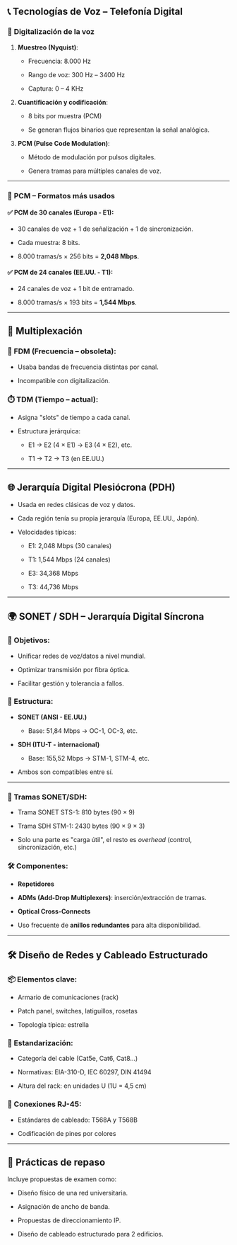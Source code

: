 ## 📞 **Tecnologías de Voz – Telefonía Digital**

### 🧩 **Digitalización de la voz**

1. **Muestreo (Nyquist)**:
    
    - Frecuencia: 8.000 Hz
        
    - Rango de voz: 300 Hz – 3400 Hz
        
    - Captura: 0 – 4 KHz
        
2. **Cuantificación y codificación**:
    
    - 8 bits por muestra (PCM)
        
    - Se generan flujos binarios que representan la señal analógica.
        
3. **PCM (Pulse Code Modulation)**:
    
    - Método de modulación por pulsos digitales.
        
    - Genera tramas para múltiples canales de voz.
        

---

### 🧮 **PCM – Formatos más usados**

#### ✅ PCM de 30 canales (Europa - E1):

- 30 canales de voz + 1 de señalización + 1 de sincronización.
    
- Cada muestra: 8 bits.
    
- 8.000 tramas/s × 256 bits = **2,048 Mbps**.
    

#### ✅ PCM de 24 canales (EE.UU. - T1):

- 24 canales de voz + 1 bit de entramado.
    
- 8.000 tramas/s × 193 bits = **1,544 Mbps**.
    

---

## 🔀 **Multiplexación**

### 📡 FDM (Frecuencia – obsoleta):

- Usaba bandas de frecuencia distintas por canal.
    
- Incompatible con digitalización.
    

### ⏱️ TDM (Tiempo – actual):

- Asigna "slots" de tiempo a cada canal.
    
- Estructura jerárquica:
    
    - E1 → E2 (4 × E1) → E3 (4 × E2), etc.
        
    - T1 → T2 → T3 (en EE.UU.)
        

---

## 🌐 **Jerarquía Digital Plesiócrona (PDH)**

- Usada en redes clásicas de voz y datos.
    
- Cada región tenía su propia jerarquía (Europa, EE.UU., Japón).
    
- Velocidades típicas:
    
    - E1: 2,048 Mbps (30 canales)
        
    - T1: 1,544 Mbps (24 canales)
        
    - E3: 34,368 Mbps
        
    - T3: 44,736 Mbps
        

---

## 🌍 **SONET / SDH – Jerarquía Digital Síncrona**

### 🎯 Objetivos:

- Unificar redes de voz/datos a nivel mundial.
    
- Optimizar transmisión por fibra óptica.
    
- Facilitar gestión y tolerancia a fallos.
    

### 🧱 Estructura:

- **SONET (ANSI - EE.UU.)**
    
    - Base: 51,84 Mbps → OC-1, OC-3, etc.
        
- **SDH (ITU-T - internacional)**
    
    - Base: 155,52 Mbps → STM-1, STM-4, etc.
        
- Ambos son compatibles entre sí.
    

---

### 🔄 Tramas SONET/SDH:

- Trama SONET STS-1: 810 bytes (90 × 9)
    
- Trama SDH STM-1: 2430 bytes (90 × 9 × 3)
    
- Solo una parte es "carga útil", el resto es _overhead_ (control, sincronización, etc.)
    

### 🛠 Componentes:

- **Repetidores**
    
- **ADMs (Add-Drop Multiplexers)**: inserción/extracción de tramas.
    
- **Optical Cross-Connects**
    
- Uso frecuente de **anillos redundantes** para alta disponibilidad.
    

---

## 🛠️ **Diseño de Redes y Cableado Estructurado**

### 📦 Elementos clave:

- Armario de comunicaciones (rack)
    
- Patch panel, switches, latiguillos, rosetas
    
- Topología típica: estrella
    

### 🧰 Estandarización:

- Categoría del cable (Cat5e, Cat6, Cat8…)
    
- Normativas: EIA-310-D, IEC 60297, DIN 41494
    
- Altura del rack: en unidades U (1U = 4,5 cm)
    

### 🧵 Conexiones RJ-45:

- Estándares de cableado: T568A y T568B
    
- Codificación de pines por colores
    

---

## 🧪 **Prácticas de repaso**

Incluye propuestas de examen como:

- Diseño físico de una red universitaria.
    
- Asignación de ancho de banda.
    
- Propuestas de direccionamiento IP.
    
- Diseño de cableado estructurado para 2 edificios.
    
